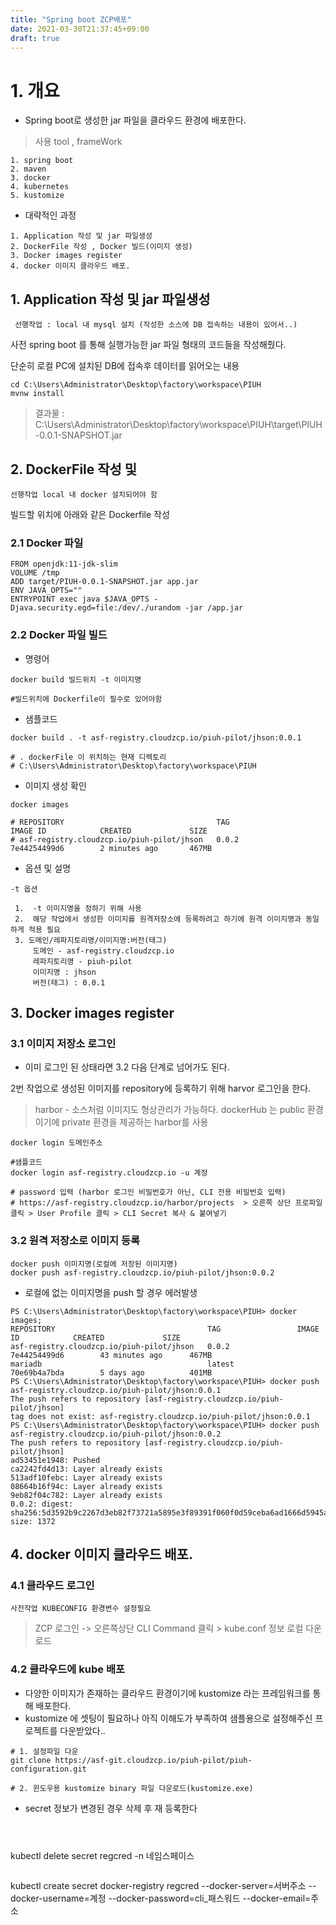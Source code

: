 ```yaml
---
title: "Spring boot ZCP배포"
date: 2021-03-30T21:37:45+09:00
draft: true
---
```


# 1. 개요 

* Spring boot로 생성한 jar 파일을 클라우드 환경에 배포한다. 

>  사용 tool , frameWork 
```
1. spring boot
2. maven
3. docker 
4. kubernetes
5. kustomize 
```

* 대략적인 과정
```
1. Application 작성 및 jar 파일생성 
2. DockerFile 작성 , Docker 빌드(이미지 생성)
3. Docker images register
4. docker 이미지 클라우드 배포. 
```





## 1. Application 작성 및 jar 파일생성 

` 선행작업 : local 내 mysql 설치 (작성한 소스에 DB 접속하는 내용이 있어서..)` 


사전 spring boot 를 통해 실행가능한 jar 파일 형태의 코드들을 작성해줬다. 

단순히 로컬 PC에 설치된 DB에 접속후 데이터를 읽어오는 내용

```
cd C:\Users\Administrator\Desktop\factory\workspace\PIUH 
mvnw install 
```
>결과물 : C:\Users\Administrator\Desktop\factory\workspace\PIUH\target\PIUH-0.0.1-SNAPSHOT.jar

## 2. DockerFile 작성 및 

`선행작업 local 내 docker 설치되어야 함`


 빌드할 위치에 아래와 같은 Dockerfile 작성

 ### 2.1 Docker 파일
```
FROM openjdk:11-jdk-slim
VOLUME /tmp
ADD target/PIUH-0.0.1-SNAPSHOT.jar app.jar
ENV JAVA_OPTS=""
ENTRYPOINT exec java $JAVA_OPTS -Djava.security.egd=file:/dev/./urandom -jar /app.jar
```

 ### 2.2 Docker 파일 빌드
  

* 명령어 
```
docker build 빌드위치 -t 이미지명

#빌드위치에 Dockerfile이 필수로 있어야함
```

* 샘플코드
```
docker build . -t asf-registry.cloudzcp.io/piuh-pilot/jhson:0.0.1

# . dockerFile 이 위치하는 현재 디렉토리 
# C:\Users\Administrator\Desktop\factory\workspace\PIUH 
```

* 이미지 생성 확인
```
docker images

# REPOSITORY                                  TAG                 IMAGE ID            CREATED             SIZE
# asf-registry.cloudzcp.io/piuh-pilot/jhson   0.0.2               7e44254499d6        2 minutes ago       467MB
```

* 옵션 및 설명
```
-t 옵션 
 
 1.  -t 이미지명을 정하기 위해 사용
 2.  해당 작업에서 생성한 이미지를 원격저장소에 등록하려고 하기에 원격 이미지명과 동일하게 적용 필요 
 3. 도메인/레파지토리명/이미지명:버전(태그)  
     도메인 - asf-registry.cloudzcp.io
     레파지토리명 - piuh-pilot
     이미지명 : jhson
     버전(태그) : 0.0.1  
```


  ## 3. Docker images register 

 ### 3.1 이미지 저장소 로그인
  * 이미 로그인 된 상태라면 3.2 다음 단계로 넘어가도 된다.

  2번 작업으로 생성된 이미지를 repository에 등록하기 위해 harvor 로그인을 한다.
    
> harbor   - 소스처럼 이미지도 형상관리가 가능하다. dockerHub 는 public 환경이기에 private 환경을 제공하는 harbor를 사용


```
docker login 도메인주소

#샘플코드
docker login asf-registry.cloudzcp.io -u 계정 

# password 입력 (harbor 로그인 비밀번호가 아닌, CLI 전용 비밀번호 입력) 
# https://asf-registry.cloudzcp.io/harbor/projects  > 오른쪽 상단 프로파일 클릭 > User Profile 클릭 > CLI Secret 복사 & 붙여넣기

```

 ### 3.2 원격 저장소로 이미지 등록

```
docker push 이미지명(로컬에 저장된 이미지명)
docker push asf-registry.cloudzcp.io/piuh-pilot/jhson:0.0.2
```

* 로컬에 없는 이미지명을 push 할 경우 에러발생
```
PS C:\Users\Administrator\Desktop\factory\workspace\PIUH> docker images;
REPOSITORY                                  TAG                 IMAGE ID            CREATED             SIZE
asf-registry.cloudzcp.io/piuh-pilot/jhson   0.0.2               7e44254499d6        43 minutes ago      467MB
mariadb                                     latest              70e69b4a7bda        5 days ago          401MB
PS C:\Users\Administrator\Desktop\factory\workspace\PIUH> docker push asf-registry.cloudzcp.io/piuh-pilot/jhson:0.0.1
The push refers to repository [asf-registry.cloudzcp.io/piuh-pilot/jhson]
tag does not exist: asf-registry.cloudzcp.io/piuh-pilot/jhson:0.0.1
PS C:\Users\Administrator\Desktop\factory\workspace\PIUH> docker push asf-registry.cloudzcp.io/piuh-pilot/jhson:0.0.2
The push refers to repository [asf-registry.cloudzcp.io/piuh-pilot/jhson]
ad53451e1948: Pushed                                                                                                    ca2242fd4d13: Layer already exists                                                                                      513adf10febc: Layer already exists                                                                                      08664b16f94c: Layer already exists                                                                                      9eb82f04c782: Layer already exists                                                                                      0.0.2: digest: sha256:5d3592b9c2267d3eb82f73721a5895e3f89391f060f0d59ceba6ad1666d5945a size: 1372
```



## 4. docker 이미지 클라우드 배포. 

 ### 4.1 클라우드 로그인

   `사전작업 KUBECONFIG 환경변수 설정필요`
  > ZCP 로그인 -> 오른쪽상단 CLI Command 클릭 > kube.conf 정보 로컬 다운로드

### 4.2 클라우드에 kube 배포
 
  - 다양한 이미지가 존재하는 클라우드 환경이기에 kustomize 라는 프레임워크를 통해 배포한다.
  - kustomize 에 셋팅이 필요하나 아직 이해도가 부족하여 샘플용으로 설정해주신 프로젝트를 다운받았다.. 
   ```
   # 1. 설정파일 다운
   git clone https://asf-git.cloudzcp.io/piuh-pilot/piuh-configuration.git

   # 2. 윈도우용 kustomize binary 파일 다운로드(kustomize.exe)
   ```

 * secret 정보가 변경된 경우 삭제 후 재 등록한다
 ```



```
kubectl delete secret regcred -n 네임스페이스
```

```
kubectl create secret docker-registry regcred --docker-server=서버주소
--docker-username=계정 
--docker-password=cli_패스워드
--docker-email=주소
```

 ```
